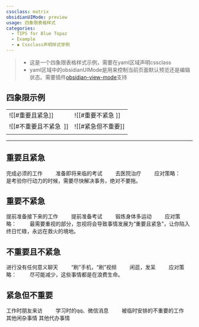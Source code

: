 ```yaml
---
cssclass: matrix
obsidianUIMode: preview
usage: 四象限表格样式
categories:
  - TIPS for Blue Topaz
  - Example
  - ◾ Cssclass声明样式举例
---
```


> - 这是一个四象限表格样式示例，需要在yaml区域声明cssclass
> - yaml区域中的obsidianUIMode是用来控制当前页面默认预览还是编辑状态。需要插件[obsidian-view-mode](obsidian://show-plugin?id=obsidian-view-mode-by-frontmatter)支持

## 四象限示例


|                        |                    |
| ---------------------- | ------------------ |
|![[#重要且紧急]]|![[#重要不紧急 ]]|
|![[#不重要且不紧急  ]]|![[#紧急但不重要]]|
|                        |                    |


---

## 重要且紧急           

完成必须的工作        
准备即将来临的考试        
去医院治疗        
应对策略：        
是考验你行动力的时候，需要尽快解决事务，绝对不要拖。        

## 重要不紧急              

提前准备接下来的工作        
提前准备考试        
锻炼身体多运动        
应对策略：        
最需要重视的部分，忽视将会导致事情发展为“重要且紧急”，让你陷入终日忙碌，永远在救火的境地。        

## 不重要且不紧急          

进行没有任何意义聊天        
“刷”手机，“刷”视频        
闲逛，发呆        
应对策略：        
尽可能减少，这些事情都是在浪费生命。        

## 紧急但不重要        
工作时朋友来访        
学习时的qq、微信消息        
被临时安排的不重要的工作   
其他闲杂事情
其他代办事情




